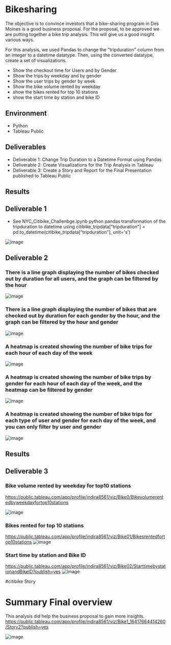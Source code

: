 # Bikesharing

The objective is to convince investors that a bike-sharing program in Des Moines is a good business proposal. For the proposal, to be approved we are putting together a bike trip analysis. This will give us a good insight various ways.

For this analysis, we used Pandas to change the "tripduration" column from an integer to a datetime datatype. Then, using the converted datatype, create a set of visualizations.

- Show the checkout time for Users and by Gender
- Show the trips by weekday and by gender
- Show the user trips by gender by week 
- Show the bike volume rented by weekday
- show the bikes rented for top 10 stations
- show the start time by station and bike ID

## Environment

- Python  
- Tableau Public    

## Deliverables

- Deliverable 1: Change Trip Duration to a Datetime Format using Pandas
- Deliverable 2: Create Visualizations for the Trip Analysis in Tableau
- Deliverable 3: Create a Story and Report for the Final Presentation published to Tableau Public

## Results

## Deliverable 1


- See NYC_Citibike_Challenbge.ipynb python pandas transformation of the tripduration to datetime using
citibike_tripdata["tripduration"] = pd.to_datetime(citibike_tripdata["tripduration"], unit='s')

![image](https://user-images.githubusercontent.com/90879122/148725742-68a0da2c-1d90-4ebf-86e1-96f36b9abca4.png)

## Deliverable 2

### There is a line graph displaying the number of bikes checked out by duration for all users, and the graph can be filtered by the hour

![image](https://user-images.githubusercontent.com/90879122/148726076-9480d9ff-47f8-46c3-831c-e411e0bfc9c1.png)

### There is a line graph displaying the number of bikes that are checked out by duration for each gender by the hour, and the graph can be filtered by the hour and gender
![image](https://user-images.githubusercontent.com/90879122/148726122-5fe90811-35e9-4e6f-8066-46449c64825a.png)

### A heatmap is created showing the number of bike trips for each hour of each day of the week
![image](https://user-images.githubusercontent.com/90879122/148726172-14487c2c-fcfd-4b2a-85bc-32fa7293513c.png)

### A heatmap is created showing the number of bike trips by gender for each hour of each day of the week, and the heatmap can be filtered by gender
![image](https://user-images.githubusercontent.com/90879122/148726203-79a16b37-6fca-4ed3-81b3-f5b158f79373.png)

### A heatmap is created showing the number of bike trips for each type of user and gender for each day of the week, and you can only filter by user and gender
![image](https://user-images.githubusercontent.com/90879122/148726225-249feef3-c33b-490c-809c-0bd0c9201d8b.png)

## Results
## Deliverable 3

### Bike volume rented by weekday for top10 stations
https://public.tableau.com/app/profile/indira8561/viz/Bike0/Bikevolumerentedbyweekdayfortop10stations

![image](https://user-images.githubusercontent.com/90879122/148726778-e6fcb95e-9ed4-40e3-be16-b21ed3bb7079.png)

### Bikes rented for top 10 stations
https://public.tableau.com/app/profile/indira8561/viz/Bike01/Bikesrentedfortop10stations
![image](https://user-images.githubusercontent.com/90879122/148726813-adf9610c-c41a-4479-93cc-d227bd26c64b.png)


### Start time by station and Bike ID
https://public.tableau.com/app/profile/indira8561/viz/Bike02/StarttimebystationandBikeID?publish=yes
![image](https://user-images.githubusercontent.com/90879122/148726850-67470b7a-7e19-42ba-bd05-d1008228cbfb.png)

#citibike Story

# Summary Final overview

This analysis did help the business proposal  to gain more insights.
https://public.tableau.com/app/profile/indira8561/viz/Bike1_16417664414260/Story2?publish=yes

![image](https://user-images.githubusercontent.com/90879122/148726974-64f380fb-780c-4b2d-a723-0e968dd4af55.png)

